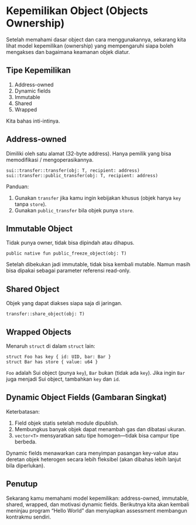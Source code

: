 # Kepemilikan Object (Objects Ownership)

Setelah memahami dasar object dan cara menggunakannya, sekarang kita lihat model kepemilikan (ownership) yang mempengaruhi siapa boleh mengakses dan bagaimana keamanan objek diatur.

## Tipe Kepemilikan

1. Address-owned
2. Dynamic fields
3. Immutable
4. Shared
5. Wrapped

Kita bahas inti-intinya.

## Address-owned

Dimiliki oleh satu alamat (32-byte address). Hanya pemilik yang bisa memodifikasi / mengoperasikannya.

```
sui::transfer::transfer(obj: T, recipient: address)
sui::transfer::public_transfer(obj: T, recipient: address)
```

Panduan:
1. Gunakan `transfer` jika kamu ingin kebijakan khusus (objek hanya `key` tanpa `store`).
2. Gunakan `public_transfer` bila objek punya `store`.

## Immutable Object

Tidak punya owner, tidak bisa dipindah atau dihapus.

```
public native fun public_freeze_object(obj: T)
```

Setelah dibekukan jadi immutable, tidak bisa kembali mutable. Namun masih bisa dipakai sebagai parameter referensi read-only.

## Shared Object

Objek yang dapat diakses siapa saja di jaringan.

```
transfer::share_object(obj: T)
```

## Wrapped Objects

Menaruh `struct` di dalam `struct` lain:

```
struct Foo has key { id: UID, bar: Bar }
struct Bar has store { value: u64 }
```

`Foo` adalah Sui object (punya `key`), `Bar` bukan (tidak ada `key`). Jika ingin `Bar` juga menjadi Sui object, tambahkan `key` dan `id`.

## Dynamic Object Fields (Gambaran Singkat)

Keterbatasan:
1. Field objek statis setelah module dipublish.
2. Membungkus banyak objek dapat menambah gas dan dibatasi ukuran.
3. `vector<T>` mensyaratkan satu tipe homogen—tidak bisa campur tipe berbeda.

Dynamic fields menawarkan cara menyimpan pasangan key-value atau deretan objek heterogen secara lebih fleksibel (akan dibahas lebih lanjut bila diperlukan).

## Penutup

Sekarang kamu memahami model kepemilikan: address-owned, immutable, shared, wrapped, dan motivasi dynamic fields. Berikutnya kita akan kembali meninjau program “Hello World” dan menyiapkan assessment membangun kontrakmu sendiri.